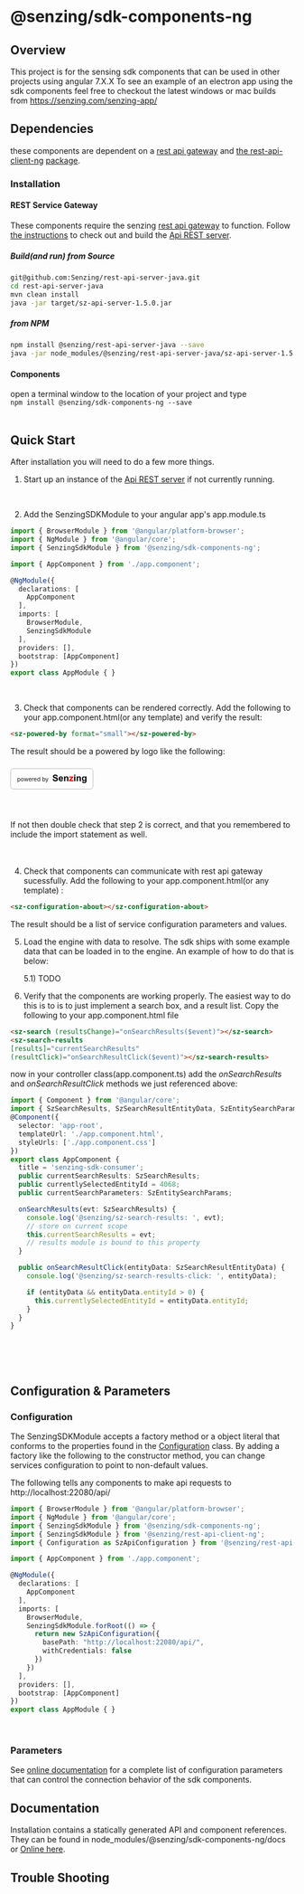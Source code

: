 # @senzing/sdk-components-ng

## Overview
This project is for the sensing sdk components that can be used in other projects using angular 7.X.X
To see an example of an electron app using the sdk components feel free to checkout the latest windows or mac builds from https://senzing.com/senzing-app/

## Dependencies
these components are dependent on a [rest api gateway](https://github.com/Senzing/rest-api-server-java/) and [the rest-api-client-ng](https://github.com/Senzing/rest-api-client-ng/) [package](https://www.npmjs.com/package/@senzing/rest-api-client-ng). 

### Installation
#### REST Service Gateway
These components require the senzing [rest api gateway](https://github.com/Senzing/rest-api-server-java/) to function. Follow [the instructions](https://github.com/Senzing/rest-api-server-java/) to check out and build the [Api REST server](https://github.com/Senzing/rest-api-server-java/).

##### Build(and run) from Source
```bash
git@github.com:Senzing/rest-api-server-java.git
cd rest-api-server-java
mvn clean install
java -jar target/sz-api-server-1.5.0.jar
```

##### from NPM
```bash
npm install @senzing/rest-api-server-java --save
java -jar node_modules/@senzing/rest-api-server-java/sz-api-server-1.5.0.jar
```

#### Components
open a terminal window to the location of your project and type  
`npm install @senzing/sdk-components-ng --save`
<br/> <br/> 


## Quick Start
After installation you will need to do a few more things.

1) Start up an instance of the [Api REST server](https://github.com/Senzing/rest-api-server-java/) if not currently running.
  <br/> 


2) Add the SenzingSDKModule to your angular app's app.module.ts 
```typescript
import { BrowserModule } from '@angular/platform-browser';
import { NgModule } from '@angular/core';
import { SenzingSdkModule } from '@senzing/sdk-components-ng';

import { AppComponent } from './app.component';

@NgModule({
  declarations: [
    AppComponent
  ],
  imports: [
    BrowserModule,
    SenzingSdkModule
  ],
  providers: [],
  bootstrap: [AppComponent]
})
export class AppModule { }
```
  <br/> 
  
3) Check that components can be rendered correctly. Add the following to your app.component.html(or any template) and verify the result: 
```html
<sz-powered-by format="small"></sz-powered-by>
```
The result should be a powered by logo like the following:
<div style="display: block;">
<div style="
  display: inline-flex;
  align-items: center;
  justify-content: center;
  line-height: 14px;
  font-size: 10px;
  padding: 10px 11px;
  border-radius: 5px;
  border: 1px solid #c0c0c0;
  margin: 8px 12px 40px 0px;">
<span style="margin-right: 7px;">powered by</span>
<svg version="1.1" scale="0.5" xmlns="http://www.w3.org/2000/svg" xmlns:xlink="http://www.w3.org/1999/xlink" x="0" y="0" width="60" viewBox="0, 0, 537.609, 135.141" style="align-self: flex-end;">
    <g id="Layer_1" transform="translate(-35.191, -241.664)">
      <g>
        <path d="M35.191,312.961 L55.441,310.992 Q57.27,321.188 62.859,325.969 Q68.449,330.75 77.941,330.75 Q87.996,330.75 93.094,326.496 Q98.191,322.242 98.191,316.547 Q98.191,312.891 96.047,310.324 Q93.902,307.758 88.559,305.859 Q84.902,304.594 71.895,301.359 Q55.16,297.211 48.41,291.164 Q38.918,282.656 38.918,270.422 Q38.918,262.547 43.383,255.691 Q47.848,248.836 56.25,245.25 Q64.652,241.664 76.535,241.664 Q95.941,241.664 105.75,250.172 Q115.559,258.68 116.051,272.883 L95.238,273.797 Q93.902,265.852 89.508,262.371 Q85.113,258.891 76.324,258.891 Q67.254,258.891 62.121,262.617 Q58.816,265.008 58.816,269.016 Q58.816,272.672 61.91,275.273 Q65.848,278.578 81.035,282.164 Q96.223,285.75 103.5,289.582 Q110.777,293.414 114.891,300.059 Q119.004,306.703 119.004,316.477 Q119.004,325.336 114.082,333.07 Q109.16,340.805 100.16,344.566 Q91.16,348.328 77.73,348.328 Q58.184,348.328 47.707,339.293 Q37.23,330.258 35.191,312.961 z" fill="#000000"></path>
        <path d="M179.613,322.734 L199.301,326.039 Q195.504,336.867 187.312,342.527 Q179.121,348.188 166.816,348.188 Q147.34,348.188 137.988,335.461 Q130.605,325.266 130.605,309.727 Q130.605,291.164 140.309,280.652 Q150.012,270.141 164.848,270.141 Q181.512,270.141 191.145,281.145 Q200.777,292.148 200.355,314.859 L150.855,314.859 Q151.066,323.648 155.637,328.535 Q160.207,333.422 167.027,333.422 Q171.668,333.422 174.832,330.891 Q177.996,328.359 179.613,322.734 z M180.738,302.766 Q180.527,294.188 176.309,289.723 Q172.09,285.258 166.043,285.258 Q159.574,285.258 155.355,289.969 Q151.137,294.68 151.207,302.766 z" fill="#000000"></path>
        <path d="M284.379,346.5 L264.621,346.5 L264.621,308.391 Q264.621,296.297 263.355,292.746 Q262.09,289.195 259.242,287.227 Q256.395,285.258 252.387,285.258 Q247.254,285.258 243.176,288.07 Q239.098,290.883 237.586,295.523 Q236.074,300.164 236.074,312.68 L236.074,346.5 L216.316,346.5 L216.316,271.828 L234.668,271.828 L234.668,282.797 Q244.441,270.141 259.277,270.141 Q265.816,270.141 271.23,272.496 Q276.645,274.852 279.422,278.508 Q282.199,282.164 283.289,286.805 Q284.379,291.445 284.379,300.094 z" fill="#000000"></path>
        <g>
          <path d="M296.973,347 L296.973,331.602 L324.957,299.469 Q331.848,291.594 335.152,288.289 Q331.707,288.5 326.082,288.57 L299.715,288.711 L299.715,272.328 L361.449,272.328 L361.449,286.32 L332.902,319.227 L322.848,330.125 Q331.074,329.633 333.043,329.633 L363.629,329.633 L363.629,347 z" fill="#FF0000"></path>
          <path d="M296.973,347 L296.973,331.602 L324.957,299.469 Q331.848,291.594 335.152,288.289 Q331.707,288.5 326.082,288.57 L299.715,288.711 L299.715,272.328 L361.449,272.328 L361.449,286.32 L332.902,319.227 L322.848,330.125 Q331.074,329.633 333.043,329.633 L363.629,329.633 L363.629,347 z" fill-opacity="0" stroke="#FF0000" stroke-width="1"></path>
        </g>
        <path d="M376.418,261.703 L376.418,243.422 L396.176,243.422 L396.176,261.703 z M376.418,346.5 L376.418,271.828 L396.176,271.828 L396.176,346.5 z" fill="#000000"></path>
        <path d="M484.348,346.5 L464.59,346.5 L464.59,308.391 Q464.59,296.297 463.324,292.746 Q462.059,289.195 459.211,287.227 Q456.363,285.258 452.355,285.258 Q447.223,285.258 443.145,288.07 Q439.066,290.883 437.555,295.523 Q436.043,300.164 436.043,312.68 L436.043,346.5 L416.285,346.5 L416.285,271.828 L434.637,271.828 L434.637,282.797 Q444.41,270.141 459.246,270.141 Q465.785,270.141 471.199,272.496 Q476.613,274.852 479.391,278.508 Q482.168,282.164 483.258,286.805 Q484.348,291.445 484.348,300.094 z" fill="#000000"></path>
        <path d="M502.559,351.422 L525.129,354.164 Q525.691,358.102 527.73,359.578 Q530.543,361.688 536.59,361.688 Q544.324,361.688 548.191,359.367 Q550.793,357.82 552.129,354.375 Q553.043,351.914 553.043,345.305 L553.043,334.406 Q544.184,346.5 530.684,346.5 Q515.637,346.5 506.848,333.773 Q499.957,323.719 499.957,308.742 Q499.957,289.969 508.992,280.055 Q518.027,270.141 531.457,270.141 Q545.309,270.141 554.309,282.305 L554.309,271.828 L572.801,271.828 L572.801,338.836 Q572.801,352.055 570.621,358.594 Q568.441,365.133 564.504,368.859 Q560.566,372.586 553.992,374.695 Q547.418,376.805 537.363,376.805 Q518.379,376.805 510.434,370.301 Q502.488,363.797 502.488,353.812 Q502.488,352.828 502.559,351.422 z M520.207,307.617 Q520.207,319.5 524.812,325.02 Q529.418,330.539 536.168,330.539 Q543.41,330.539 548.402,324.879 Q553.395,319.219 553.395,308.109 Q553.395,296.508 548.613,290.883 Q543.832,285.258 536.52,285.258 Q529.418,285.258 524.812,290.777 Q520.207,296.297 520.207,307.617 z" fill="#000000"></path>
      </g>
    </g>
</svg>
</div></div>

If not then double check that step 2 is correct, and that you remembered to include the 
import statement as well.
<br/> 
<br/> 
<br/>
  

4) Check that components can communicate with rest api gateway sucessfully. Add the following to your app.component.html(or any template) : 
```html
<sz-configuration-about></sz-configuration-about>
```
The result should be a list of service configuration parameters and values.


5) Load the engine with data to resolve. 
   The sdk ships with some example data that can be loaded in to the engine. An example of how to do that  is below:

   5.1) TODO

6) Verify that the components are working properly. The easiest way to do this is to is to just implement a search box, and a result list. Copy the following to your app.component.html file
```html
<sz-search (resultsChange)="onSearchResults($event)"></sz-search>
<sz-search-results 
[results]="currentSearchResults" 
(resultClick)="onSearchResultClick($event)"></sz-search-results>
```
now in your controller class(app.component.ts) add the *onSearchResults* and *onSearchResultClick* methods we just referenced above:
```typescript
import { Component } from '@angular/core';
import { SzSearchResults, SzSearchResultEntityData, SzEntitySearchParams } from '@senzing/sdk-components-ng';
@Component({
  selector: 'app-root',
  templateUrl: './app.component.html',
  styleUrls: ['./app.component.css']
})
export class AppComponent {
  title = 'senzing-sdk-consumer';
  public currentSearchResults: SzSearchResults;
  public currentlySelectedEntityId = 4068;
  public currentSearchParameters: SzEntitySearchParams;

  onSearchResults(evt: SzSearchResults) {
    console.log('@senzing/sz-search-results: ', evt);
    // store on current scope
    this.currentSearchResults = evt;
    // results module is bound to this property
  }

  public onSearchResultClick(entityData: SzSearchResultEntityData) {
    console.log('@senzing/sz-search-results-click: ', entityData);

    if (entityData && entityData.entityId > 0) {
      this.currentlySelectedEntityId = entityData.entityId;
    }
  }
}
```


<br/> <br/> <br/> 

## Configuration & Parameters

### Configuration
The SenzingSDKModule accepts a factory method or a object literal that conforms to the 
properties found in the [Configuration](https://senzing.github.io/rest-api-client-ng/classes/Configuration.html) class. By adding a factory like the following to the constructor method, you can change services configuration to point to non-default values.

The following tells any components to make api requests to http://localhost:22080/api/
```typescript
import { BrowserModule } from '@angular/platform-browser';
import { NgModule } from '@angular/core';
import { SenzingSdkModule } from '@senzing/sdk-components-ng';
import { SenzingSdkModule } from '@senzing/rest-api-client-ng';
import { Configuration as SzApiConfiguration } from '@senzing/rest-api-client-ng';

import { AppComponent } from './app.component';

@NgModule({
  declarations: [
    AppComponent
  ],
  imports: [
    BrowserModule,
    SenzingSdkModule.forRoot(() => {
      return new SzApiConfiguration({
        basePath: "http://localhost:22080/api/",
        withCredentials: false
      })
    })
  ],
  providers: [],
  bootstrap: [AppComponent]
})
export class AppModule { }
```
<br/> 

### Parameters
See [online documentation](https://senzing.github.io/rest-api-client-ng/classes/Configuration.html) for a complete list of configuration parameters that can control the connection behavior of the sdk components.


## Documentation
Installation contains a statically generated API and component references. They can be found in
node_modules/@senzing/sdk-components-ng/docs or [Online here](https://senzing.github.io/sdk-components-ng/).


## Trouble Shooting
